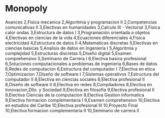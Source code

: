 # Monopoly
Avances 
2,Fisica mecanica 
2,Algoritmia y programacion II 
2,Competencias comunicativas II
3,Electivas en humanidades
3,Calculo III - Vectorial
3,Fisica calor ondas
3,Estructura de datos I
3,Programación orientada a objetos 
4,Electivas en ciencias de la vida
4,Ecuaciones diferenciales
4,Fisica electricidad
4,Estructura de datos II
4,Matematicas discretas
5,Electivas en ciencias basicas
5,Analisis de datos en Ingeniería I 
5,Algoritmia y complejidad 
5,Estructuras discretas
5,Diseño digital
5,Examen comprehensivo
5,Seminario de Carrera I
6,Electiva basica profesional
6,Soluciones computacionales a problemas de ingenieria 
6,Bases de datos
6,Redes de computacion
6,Estructura del computador I
7,Electiva en etica
7,Optimizacion
7,Diseño de software I
7,Sistemas operativos
7,Estructura del computador II
8,Electiva en ciencias sociales
8,Electiva profesional II
8,Diseño de software II
8,Electiva en redes
8,Compiladores
8,Electiva en Innovacion,Dllo. y Sociedad
9,Electiva en filosofia
9,Electiva profesional II
9,Electiva Ciencias de la computacion
9,Electiva Gestion informatica
9,Electiva formacion complementaria I
9,Examen comprehensivo
10,Electiva en estudios del Caribe 
10,Electiva profesional III
10,Proyecto Final
10,Electiva formacion complementaria II
10,Seminario de carrera II
